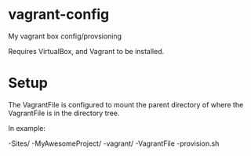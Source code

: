 vagrant-config
==============

My vagrant box config/provsioning 


Requires VirtualBox, and Vagrant to be installed. 

Setup 
=====

The VagrantFile is configured to mount the parent directory of where the VagrantFile is in the directory tree. 

In example: 

  -Sites/
    -MyAwesomeProject/
    -vagrant/
      -VagrantFile
      -provision.sh

    
